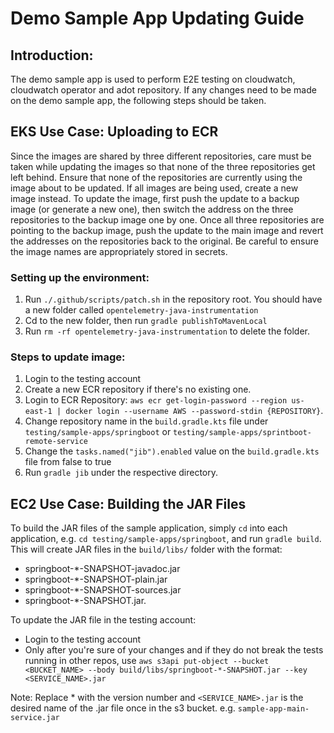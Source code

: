 # Demo Sample App Updating Guide

## Introduction:

The demo sample app is used to perform E2E testing on cloudwatch, cloudwatch operator and adot repository. If any changes need to be made on the demo sample app, the following steps should be taken.

## EKS Use Case: Uploading to ECR
Since the images are shared by three different repositories, care must be taken while updating the images so that none of the three repositories get left behind.
Ensure that none of the repositories are currently using the image about to be updated. If all images are being used, create a new image instead.
To update the image, first push the update to a backup image (or generate a new one), then switch the address on the three repositories to the backup image one by one. Once all three repositories are pointing to
the backup image, push the update to the main image and revert the addresses on the repositories back to the original. Be careful to ensure the image names are appropriately stored in secrets.

### Setting up the environment:
1. Run `./.github/scripts/patch.sh` in the repository root. You should have a new folder called `opentelemetry-java-instrumentation`
2. Cd to the new folder, then run `gradle publishToMavenLocal`
3. Run `rm -rf opentelemetry-java-instrumentation` to delete the folder.

### Steps to update image:
1. Login to the testing account
2. Create a new ECR repository if there's no existing one.
2. Login to ECR Repository: `aws ecr get-login-password --region us-east-1 | docker login --username AWS --password-stdin {REPOSITORY}`. 
3. Change repository name in the `build.gradle.kts` file under `testing/sample-apps/springboot` or `testing/sample-apps/sprintboot-remote-service`
4. Change the `tasks.named("jib").enabled` value on the `build.gradle.kts` file from false to true
4. Run `gradle jib` under the respective directory.

## EC2 Use Case: Building the JAR Files
To build the JAR files of the sample application, simply `cd` into each application, e.g. `cd testing/sample-apps/springboot`, and run `gradle build`.
This will create JAR files in the `build/libs/` folder with the format:
- springboot-*-SNAPSHOT-javadoc.jar
- springboot-*-SNAPSHOT-plain.jar
- springboot-*-SNAPSHOT-sources.jar
- springboot-*-SNAPSHOT.jar. 

To update the JAR file in the testing account:
- Login to the testing account
- Only after you're sure of your changes and if they do not break the tests running in other repos, use `aws s3api put-object --bucket <BUCKET_NAME> --body build/libs/springboot-*-SNAPSHOT.jar --key <SERVICE_NAME>.jar`

Note: Replace * with the version number and `<SERVICE_NAME>.jar` is the desired name of the .jar file once in the s3 bucket. e.g. `sample-app-main-service.jar`
